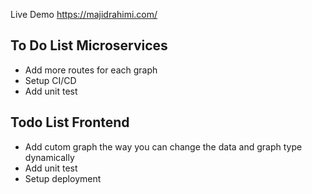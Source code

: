 Live Demo https://majidrahimi.com/

## To Do List Microservices
- Add more routes for each graph
- Setup CI/CD
- Add unit test


## Todo List Frontend
- Add cutom graph the way you can change the data and graph type dynamically
- Add unit test
- Setup deployment 
